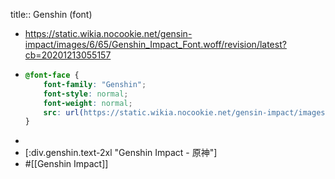 title:: Genshin (font)

- https://static.wikia.nocookie.net/gensin-impact/images/6/65/Genshin_Impact_Font.woff/revision/latest?cb=20201213055157
- ```css
  @font-face {
      font-family: "Genshin";
      font-style: normal;
      font-weight: normal;
      src: url(https://static.wikia.nocookie.net/gensin-impact/images/6/65/Genshin_Impact_Font.woff) format("truetype")
  }
  ```
-
- [:div.genshin.text-2xl "Genshin Impact - 原神"]
- #[[Genshin Impact]]